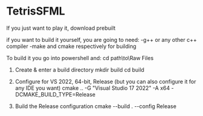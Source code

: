 # TetrisSFML

If you just want to play it, download prebuilt

if you want to build it yourself, you are going to need:
-g++ or any other c++ compiler
-make and cmake respectively for building

To build it you go into powershell and:
cd path\to\Raw Files

1. Create & enter a build directory
mkdir build
cd build

2. Configure for VS 2022, 64-bit, Release (but you can also configure it for any IDE you want)
cmake .. -G "Visual Studio 17 2022" -A x64 -DCMAKE_BUILD_TYPE=Release

3. Build the Release configuration
cmake --build . --config Release
